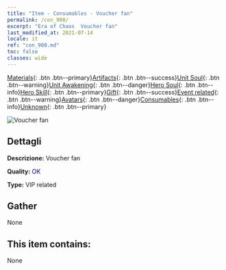 ```yaml
---
title: "Item - Consumables - Voucher fan"
permalink: /con_908/
excerpt: "Era of Chaos  Voucher fan"
last_modified_at: 2021-07-14
locale: it
ref: "con_908.md"
toc: false
classes: wide
---
```

 [Materials](/ItemsIT/){: .btn .btn--primary}[Artifacts](/ItemsIT/Artifacts/){: .btn .btn--success}[Unit Soul](/ItemsIT/UnitSoul/){: .btn .btn--warning}[Unit Awakening](/ItemsIT/UnitAwakening/){: .btn .btn--danger}[Hero Soul](/ItemsIT/HeroSoul/){: .btn .btn--info}[Hero Skill](/ItemsIT/HeroSkill/){: .btn .btn--primary}[Gift](/ItemsIT/Gift/){: .btn .btn--success}[Event related](/ItemsIT/Events/){: .btn .btn--warning}[Avatars](/ItemsIT/Avatars/){: .btn .btn--danger}[Consumables](/ItemsIT/Consumables/){: .btn .btn--info}[Unknown](/ItemsIT/Unknown/){: .btn .btn--primary}

 ![Voucher fan](/images/t/i_120.png)

## Dettagli
 **Descrizione:** Voucher fan

 **Quality:** <span style="color: #000080">OK</span>

 **Type:** VIP related

## Gather

  None

## This item contains:

  None

